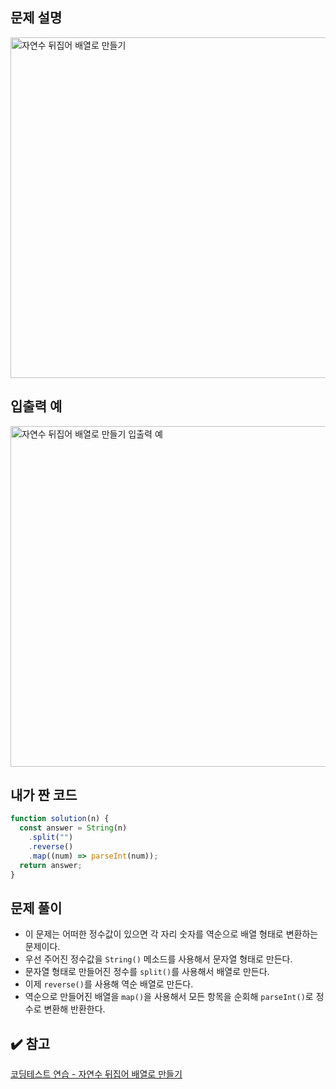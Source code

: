 ## 문제 설명

<img width="545" alt="자연수 뒤집어 배열로 만들기" src="https://user-images.githubusercontent.com/47416686/119437155-815c1780-bd58-11eb-83d9-f7c335df353e.png">

## 입출력 예

<img width="545" alt="자연수 뒤집어 배열로 만들기 입출력 예" src="https://user-images.githubusercontent.com/47416686/119437151-7f925400-bd58-11eb-9a8a-dcca58d05d5a.png">

## 내가 짠 코드

```jsx
function solution(n) {
  const answer = String(n)
    .split("")
    .reverse()
    .map((num) => parseInt(num));
  return answer;
}
```

## 문제 풀이

- 이 문제는 어떠한 정수값이 있으면 각 자리 숫자를 역순으로 배열 형태로 변환하는 문제이다.
- 우선 주어진 정수값을 `String()` 메소드를 사용해서 문자열 형태로 만든다.
- 문자열 형태로 만들어진 정수를 `split()`를 사용해서 배열로 만든다.
- 이제 `reverse()`를 사용해 역순 배열로 만든다.
- 역순으로 만들어진 배열을 `map()`을 사용해서 모든 항목을 순회해 `parseInt()`로 정수로 변환해 반환한다.

## ✔️ 참고

[코딩테스트 연습 - 자연수 뒤집어 배열로 만들기](https://programmers.co.kr/learn/courses/30/lessons/12932)
